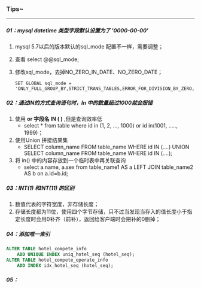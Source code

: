 ### Tips~

------

##### 01：mysql datetime 类型字段默认设置为了 '0000-00-00'

1.  mysql 5.7以后的版本默认的sql_mode 配置不一样，需要调整；

2. 查看  select @@sql_mode;

3. 修改sql_mode，去掉NO_ZERO_IN_DATE、NO_ZERO_DATE；

   ```
   SET GLOBAL sql_mode = 'ONLY_FULL_GROUP_BY,STRICT_TRANS_TABLES,ERROR_FOR_DIVISION_BY_ZERO,NO_AUTO_CREATE_USER,NO_ENGINE_SUBSTITUTION'
   ```


##### 02：通过IN的方式查询语句时，In 中的数量超过1000就会报错

1. 使用 **or 字段名 IN ( )** ,但是查询效率低
   - select * from table where id in (1, 2, ..., 1000) or id in(1001, ....., 1999)；
2. 使用Union 拼接结果集
   - SELECT column_name FROM table_name WHERE id IN (....) UNION SELECT column_name FROM table_name WHERE id IN (....);
3. 将 in() 中的内容存放到一个临时表中再关联查询
   - select a.name, a.sex from table_name1 AS a LEFT JOIN table_name2 AS b on a.id=b.id;  

##### 03：INT(1) 和INT(11) 的区别

1. 数值代表的字符宽度，非存储长度；
2. 存储长度都为11位，使用四个字节存储，只不过当发现当存入的值长度小于指定长度时会用0补齐（前补），返回给客户端时会把补的0删掉；

##### 04：添加唯一索引

```sql
ALTER TABLE hotel_compete_info
    ADD UNIQUE INDEX uniq_hotel_seq (hotel_seq);
ALTER TABLE hotel_compete_operate_info
    ADD INDEX idx_hotel_seq (hotel_seq);
```

##### 05：

